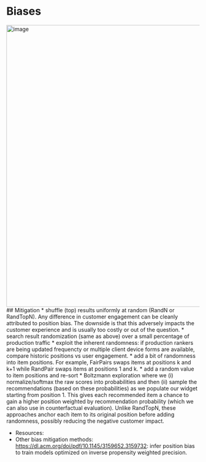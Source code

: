 # Biases
<img width="735" alt="image" src="https://github.com/user-attachments/assets/6b263d82-75d0-4848-99bd-e860f5c7ed41" />
## Mitigation
* shuffle (top) results uniformly at random (RandN or RandTopN). Any difference in customer engagement can be cleanly attributed to position bias. The downside is that this adversely impacts the customer experience and is usually too costly or out of the question.
* search result randomization (same as above) over a small percentage of production traffic
* exploit the inherent randomness: if production rankers are being updated frequencty or multiple client device forms are available, compare historic positions vs user engagement.
* add a bit of randomness into item positions. For example, FairPairs swaps items at positions k and k+1 while RandPair swaps items at positions 1 and k.
* add a random value to item positions and re-sort
* Boltzmann exploration where we (i) normalize/softmax the raw scores into probabilities and then (ii) sample the recommendations (based on these probabilities) as we populate our widget starting from position 1. This gives each recommended item a chance to gain a higher position weighted by recommendation probability (which we can also use in counterfactual evaluation). Unlike RandTopN, these approaches anchor each item to its original position before adding randomness, possibly reducing the negative customer impact.

* Resources:
* Other bias mitigation methods: https://dl.acm.org/doi/pdf/10.1145/3159652.3159732: infer position bias to train models optimized on inverse propensity weighted precision.

